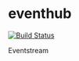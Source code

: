 eventhub
========

[![Build Status](https://secure.travis-ci.org/StefanKjartansson/eventhub.png)](http://travis-ci.org/StefanKjartansson/eventhub)

Eventstream
